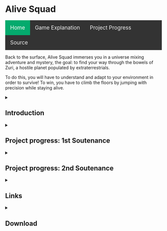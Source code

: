 <head>
    
<h1> Alive Squad </h1>
    
<style>
    
details summary {cursor: pointer;}
 
/* Add a black background color to the top navigation */
.topnav {
  background-color: #333;
  overflow: hidden;
}

/* Style the links inside the navigation bar */
.topnav a {
  float: left;
  color: #f2f2f2;
  text-align: center;
  padding: 14px 16px;
  text-decoration: none;
  font-size: 17px;
}

/* Change the color of links on hover */
.topnav a:hover {
  background-color: #ddd;
  color: black;
}

/* Add a color to the active/current link */
.topnav a.active {
  background-color: #04AA6D;
  color: white;
}
    
</style>
</head>

<div class="topnav">
  <a class="active" href="#home">Home</a>
  <a href="#explanation">Game Explanation</a>
  <a href="./Project_Progress.md">Project Progress</a>
  <a href="#source">Source</a>
</div> 

Back to the surface, Alive Squad immerses you in a universe mixing adventure and mystery, the goal: to find your way through the bowels of Zuri, a hostile planet populated by extraterrestrials.
    
To do this, you will have to understand and adapt to your environment in order to survive! To win, you have to climb the floors by jumping with precision while staying alive.

<details>
    <summary> <h2 href="home"> Introduction </h2> </summary>
   
Alive Squad is developed by Clément Cotte, Matis Lima Barros, Ange Mercoyrol--Dol and Yanis Martin.
    
<h3> Story </h3>

The story begins when a group of astronauts leave the overpopulated Earth in order to find a new habitable planet. Their ship being damaged by a storm of asteroids, they crash on a planet, Zuri. But when trying to get out of the ship, they slip to the bottom of a crevasse. The majority of the crew gets captured by a mysterious species living on this planet. 

Alone, Philippe avoids being captured but found at the bottom of a cave. His goal is simple, free his comrades and find a way to repair the ship to return to Earth.

<h3> Gameplay </h3>

It is a platform game where the character must arrive at the end of each
level by jumping from platform to platform as quickly as possible. The objective will be
to go up from floor to floor until the arrival. The player will interact with his environment,
and will for example have to avoid being detected by enemies. The games will be
in the form of levels, which will be unlockable by completing the previous level. 

Each level will have its particularity and will be unique. The game will get harder and harder level by
level. The player will discover the mechanics of the game as they go. You will have to be precise
and fast while on the move so you don't fall off and get lost.

<h3> Game Style </h3>
Alive Squad is inspired by the famous video games Doodle Jump, Getting
Over It or Jump King. These three games have one thing in common, like Alive Squad, they have a
easy to understand concept however Doodle Jump is a game rather made for parties
fast and is easy unlike the other two which are complicated games, frustrating and
long. Alive Squad is a mix of both.

<p align="center">
  <img src="Images/Doodle-Jump-2068.png" width="300" height="300"> <img src="Images/jump-king-9373-6874.png" width="500" height="300">
  <img src="Images/getting-over-it.png" width="500" height="300">
</p>

<p style="white-space: pre-line"></p>
</details>

<details>
    <summary> <h2> Project progress: 1st Soutenance </h2> </summary>
    
<h3> Progression 03/11/2022 </h3>
    
The camera has been implemented and follow the character. Elements and collision boxes needed for levels have been created. The character and his movement animations have been set up. The main menu and the pause menu have also been implemented.

<h3> Camera </h3>
The camera follows the character with the CameraFollow script. For this we tell it at each frame to move towards the Player adding 2/10 of a second of delay for
visual comfort.    
<p align="center">
  <img src="Images/Game.png" width="900" height="300"> 
</p>
    
<h3> Modeling </h3>
Tilesets were imported and then cut into blocks to build the levels. Then a test platform was created to test the character's movements.
character. We then found graphics of astronaut video games on the internet on the internet that we used on the character. Then we managed the
Then we used the sprites to create animations and link them together.
<p align="center">
  <img src="Images/palette.png" width="570" height="430"> 
</p>
     
<h3> Main menu </h3>
Main menu allows to quit the game, access to the settings (for the moment "FullScreen" and "Sound" are the two available settings), and allows you to choose your level by accessing the level menu (level 1 at the moment).
<p align="center">
  <img src="Images/Menu_principale.PNG" width="750" height="500"> 
</p>
    
<h3> Pause menu </h3>
Pause menu has 2 buttons "Resume" and "Main, the first one removes the pause and the game continue; the second one returns to the main menu and leaves the game in
progress. It is also possible to access and exit the pause menu with the Escape key.
<p align="center">
  <img src="Images/menu_pause.PNG" width="500" height="280"> 
</p>
    
<h3> Forecast for the future </h3>
We will set up the first enemies and the end zones of the game
in order to move on to the next levels. We will make sure that all the levels are finished by the next
submission so that we can focus on multiplayer and the infinite path as well as refinements.

<p style="white-space: pre-line"></p>
</details>

<details>
    <summary> <h2> Project progress: 2nd Soutenance </h2> </summary>

<h3> Character life and death bar </h3>
Character life and death bar were added to make the game playlable 

<h3> Combat system: enemies </h3>
First ennemies were added to add difficulty and more gameplay. 

<h3> Multyplayer </h3>
The multiplayer has been added, there are still some bugs but it is functional.

<h3> Scenes </h3>
Scene were linked to make the game functional
    
<p style="white-space: pre-line"></p>
</details>

<details>
    <summary> <h2> Links </h2> </summary>

    <h3> Softwares </h3>
    Unity: <a href="https://unity.com/"> https://unity.com/ </a>
    <h3> Sources </h3>
    OpenGameArt: <a href="https://opengameart.org/"> OpenGameArt.org </a>
    Youtube: <a href="https://youtube.com/"> https://youtube.com/ </a>
    
<p style="white-space: pre-line"></p>
</details>

<details>
    <summary> <h2> Download </h2> </summary>
<h3> PDf download </h3>
Cahier des charges pdf: <a href="Files/Cahier des charges AliveSquad.pdf" download="">click here</a> <br>
Rapport de soutenance 1 pdf: <a href="Files/Rapport 1 AliveSquad.pdf" download="">click here</a> <br>
Rapport de soutenance 2 pdf: <a href="Files/Rapport 2 AliveSquad.pdf" download="">click here</a>


<h3> Project download </h3>
Normal version projet .zip: <br>
Lite version project .zip: 
    
</details>
